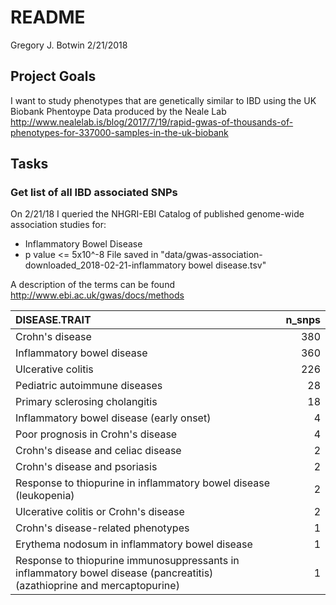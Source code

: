 README
================
Gregory J. Botwin
2/21/2018

Project Goals
-------------

I want to study phenotypes that are genetically similar to IBD using the UK Biobank Phentoype Data produced by the Neale Lab <http://www.nealelab.is/blog/2017/7/19/rapid-gwas-of-thousands-of-phenotypes-for-337000-samples-in-the-uk-biobank>

Tasks
-----

### Get list of all IBD associated SNPs

On 2/21/18 I queried the NHGRI-EBI Catalog of published genome-wide association studies for:
- Inflammatory Bowel Disease
- p value &lt;= 5x10^-8
File saved in "data/gwas-association-downloaded\_2018-02-21-inflammatory bowel disease.tsv"

A description of the terms can be found <http://www.ebi.ac.uk/gwas/docs/methods>

| DISEASE.TRAIT                                                                                                            |  n\_snps|
|:-------------------------------------------------------------------------------------------------------------------------|--------:|
| Crohn's disease                                                                                                          |      380|
| Inflammatory bowel disease                                                                                               |      360|
| Ulcerative colitis                                                                                                       |      226|
| Pediatric autoimmune diseases                                                                                            |       28|
| Primary sclerosing cholangitis                                                                                           |       18|
| Inflammatory bowel disease (early onset)                                                                                 |        4|
| Poor prognosis in Crohn's disease                                                                                        |        4|
| Crohn's disease and celiac disease                                                                                       |        2|
| Crohn's disease and psoriasis                                                                                            |        2|
| Response to thiopurine in inflammatory bowel disease (leukopenia)                                                        |        2|
| Ulcerative colitis or Crohn's disease                                                                                    |        2|
| Crohn's disease-related phenotypes                                                                                       |        1|
| Erythema nodosum in inflammatory bowel disease                                                                           |        1|
| Response to thiopurine immunosuppressants in inflammatory bowel disease (pancreatitis) (azathioprine and mercaptopurine) |        1|
